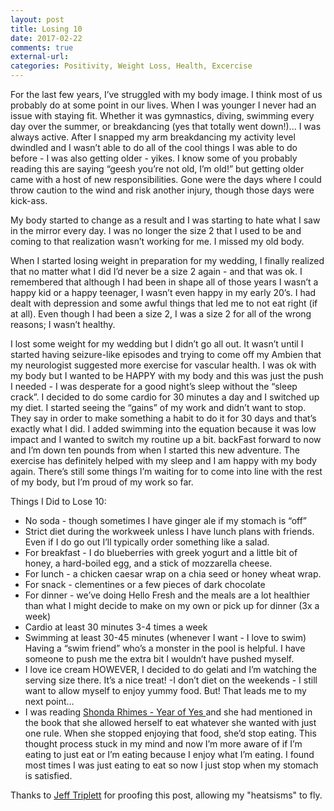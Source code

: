 ```yaml
---
layout: post
title: Losing 10
date: 2017-02-22
comments: true
external-url:
categories: Positivity, Weight Loss, Health, Excercise 
---
```


> 
For the last few years, I’ve struggled with my body image. I think most of us probably do at some point in our lives. When I was younger I never had an issue with staying fit. Whether it was gymnastics, diving, swimming every day over the summer, or breakdancing (yes that totally went down!)... I was always active. After I snapped my arm breakdancing my activity level dwindled and I wasn’t able to do all of the cool things I was able to do before - I was also getting older - yikes. I know some of you probably reading this are saying “geesh you’re not old, I’m old!” but getting older came with a host of new responsibilities. Gone were the days where I could throw caution to the wind and risk another injury, though those days were kick-ass. 

My body started to change as a result and I was starting to hate what I saw in the mirror every day. I was no longer the size 2  that I used to be and coming to that realization wasn’t working for me. I missed my old body. 

When I started losing weight in preparation for my wedding, I finally realized that no matter what I did I’d never be a size 2 again - and that was ok. I remembered that although I had been in shape all of those years I wasn’t a happy kid or a happy teenager, I wasn’t even happy in my early 20’s. I had dealt with depression and some awful things that led me to not eat right (if at all). Even though I had been a size 2, I was a size 2 for all of the wrong reasons; I wasn’t healthy. 

I lost some weight for my wedding but I didn’t go all out. It wasn’t until I started having seizure-like episodes and trying to come off my Ambien that my neurologist suggested more exercise for vascular health. I was ok with my body but I wanted to be HAPPY with my body and this was just the push I needed - I was desperate for a good night’s sleep without the “sleep crack”. I decided to do some cardio for 30 minutes a day and I switched up my diet. I started seeing the “gains” of my work and didn’t want to stop. They say in order to make something a habit to do it for 30 days and that’s exactly what I did. I added swimming  into the equation because it was low impact and I wanted to switch my routine up a bit. backFast forward to now and I’m down ten pounds from when I started this new adventure. The exercise has definitely helped with my sleep and I am happy with my body again. There’s still some things I’m waiting for to come into line with the rest of my body, but I’m proud of my work so far. 

Things I Did to Lose 10:

- No soda - though sometimes I have ginger ale if my stomach is “off” 
- Strict diet during the workweek unless I have lunch plans with friends. Even if I do go out I’ll typically order something like a salad. 
- For breakfast - I do blueberries with greek yogurt and a little bit of honey, a hard-boiled egg, and a stick of mozzarella cheese.
- For lunch - a chicken caesar wrap on a chia seed or honey wheat wrap.
- For snack - clementines or a few pieces of dark chocolate 
- For dinner - we’ve doing Hello Fresh and the meals are a lot healthier than what I might decide to make on my own or pick up for dinner (3x a week) 
- Cardio at least 30 minutes 3-4 times a week
- Swimming at least 30-45 minutes (whenever I want - I love to swim)
Having a “swim friend” who’s a monster in the pool is helpful. I have someone to push me the extra bit I wouldn’t have pushed myself. 
- I love ice cream HOWEVER, I decided to do gelati and I’m watching the serving size there. It’s a nice treat! 
-I don’t diet on the weekends - I still want to allow myself to enjoy yummy food. But! That leads me to my next point…
- I was reading <a href="http://www.simonandschuster.com/books/Year-of-Yes/Shonda-Rhimes/9781476777122"> Shonda Rhimes - Year of Yes </a> and she had mentioned in the book that she allowed herself to eat whatever she wanted with just one rule. When she stopped enjoying that food, she’d stop eating. This thought process stuck in my mind and now I’m more aware of if I’m eating to just eat or I’m eating because I enjoy what I’m eating. I found most times I was just eating to eat so now I just stop when my stomach is satisfied.







Thanks to <a href="https://twitter.com/webology">Jeff Triplett</a> for proofing this post, allowing my "heatsisms" to fly.





